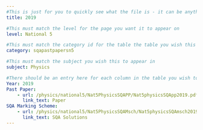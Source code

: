 ```yaml
---
#This is just for you to quickly see what the file is - it can be anything you want
title: 2019

#This must match the level for the page you want it to appear on
level: National 5

#This must match the category id for the table the table you wish this to appear in
category: sqapastpapersn5

#This must match the subject you wish this to appear in
subject: Physics

#There should be an entry here for each column in the table you wish to populate:
Year: 2019
Past Paper:
    - url: /physics/national5/Nat5PhysicsSQAPP/Nat5physicsSQApp2019.pdf
      link_text: Paper
SQA Marking Scheme:
    - url: /physics/national5/Nat5PhysicsSQAMsch/Nat5physicsSQAmsch2019.pdf
      link_text: SQA Solutions
---
```


